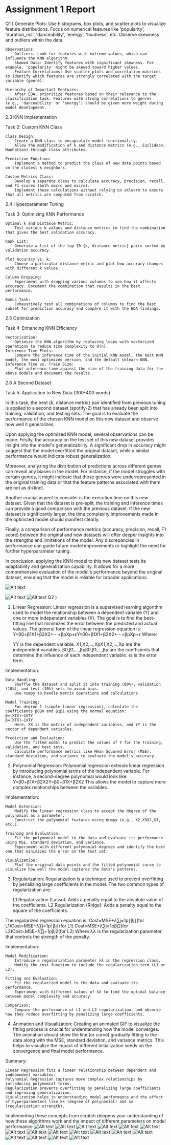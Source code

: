 # Assignment 1 Report
Q1 )
    Generate Plots:
        Use histograms, box plots, and scatter plots to visualize feature distributions.
        Focus on numerical features like 'popularity', 'duration_ms', 'danceability', 'energy', 'loudness', etc.
        Observe skewness and outliers within the data.

    Observations:
        Outliers: Look for features with extreme values, which can influence the KNN algorithm.
        Skewed Data: Identify features with significant skewness. For example, 'popularity' might be skewed toward higher values.
        Feature Correlations: Use scatter plots and correlation matrices to identify which features are strongly correlated with the target variable (genre).

    Hierarchy of Important Features:
        After EDA, prioritize features based on their relevance to the classification task. Features with strong correlations to genres (e.g., 'danceability' or 'energy') should be given more weight during model development.

2.3 KNN Implementation

Task 2: Custom KNN Class

    Class Design:
        Create a KNN class to encapsulate model functionality.
        Allow the modification of k and distance metrics (e.g., Euclidean, Manhattan) through class attributes.

    Prediction Function:
        Implement a method to predict the class of new data points based on the closest k neighbors.

    Custom Metrics Class:
        Develop a separate class to calculate accuracy, precision, recall, and F1 scores (both macro and micro).
        Implement these calculations without relying on sklearn to ensure that all metrics are computed from scratch.

2.4 Hyperparameter Tuning

Task 3: Optimizing KNN Performance

    Optimal k and Distance Metric:
        Test various k values and distance metrics to find the combination that gives the best validation accuracy.

    Rank List:
        Generate a list of the top 10 {k, distance metric} pairs sorted by validation accuracy.

    Plot Accuracy vs. k:
        Choose a particular distance metric and plot how accuracy changes with different k values.

    Column Dropping:
        Experiment with dropping various columns to see how it affects accuracy. Document the combination that results in the best performance.

    Bonus Task:
        Exhaustively test all combinations of columns to find the best subset for prediction accuracy and compare it with the EDA findings.

2.5 Optimization

Task 4: Enhancing KNN Efficiency

    Vectorization:
        Optimize the KNN algorithm by replacing loops with vectorized operations to reduce time complexity to O(n).
    Inference Time Plots:
        Compare the inference time of the initial KNN model, the best KNN model, the most optimized version, and the default sklearn KNN.
    Inference Time vs. Train Size:
        Plot inference time against the size of the training data for the above models and document the results.

2.6 A Second Dataset

Task 5: Application to New Data (300-400 words)

In this task, the best {k, distance metric} pair identified from previous tuning is applied to a second dataset (spotify-2) that has already been split into training, validation, and testing sets. The goal is to evaluate the performance of the chosen KNN model on this new dataset and observe how well it generalizes.

Upon applying the optimized KNN model, several observations can be made. Firstly, the accuracy on the test set of this new dataset provides insight into the model's generalizability. A significant drop in accuracy might suggest that the model overfitted the original dataset, while a similar performance would indicate robust generalization.

Moreover, analyzing the distribution of predictions across different genres can reveal any biases in the model. For instance, if the model struggles with certain genres, it might indicate that those genres were underrepresented in the original training data or that the feature patterns associated with them are not as distinct.

Another crucial aspect to consider is the execution time on this new dataset. Given that the dataset is pre-split, the training and inference times can provide a good comparison with the previous dataset. If the new dataset is significantly larger, the time complexity improvements made in the optimized model should manifest clearly.

Finally, a comparison of performance metrics (accuracy, precision, recall, F1 score) between the original and new datasets will offer deeper insights into the strengths and limitations of the model. Any discrepancies in performance can guide future model improvements or highlight the need for further hyperparameter tuning.

In conclusion, applying the KNN model to this new dataset tests its adaptability and generalization capability. It allows for a more comprehensive evaluation of the model's performance beyond the original dataset, ensuring that the model is reliable for broader applications.

![Alt text](figures/q1_res1.jpg)

![Alt text](figures/q1_res2.jpg)
![Alt text](figures/res.jpg)
Q2 )
1. Linear Regression: Linear regression is a supervised learning algorithm used to model the relationship between a dependent variable (Y) and one or more independent variables (X). The goal is to find the best-fitting line that minimizes the error between the predicted and actual values. The general form of the linear regression equation is: Y=β0+β1X1+β2X2+⋯+βpXp+ϵY=β0​+β1​X1​+β2​X2​+⋯+βp​Xp​+ϵ Where:

    YY is the dependent variable.
    X1,X2,…,XpX1​,X2​,…,Xp​ are the independent variables.
    β0,β1,…,βpβ0​,β1​,…,βp​ are the coefficients that determine the influence of each independent variable.
    ϵϵ is the error term.

Implementation:

    Data Handling:
        Shuffle the dataset and split it into training (80%), validation (10%), and test (10%) sets to avoid bias.
        Use numpy to handle matrix operations and calculations.

    Model Training:
        For degree 1 (simple linear regression), calculate the coefficients β0β0​ and β1β1​ using the normal equation:
    β=(XTX)−1XTY
    β=(XTX)−1XTY
        Here, XX is the matrix of independent variables, and YY is the vector of dependent variables.

    Prediction and Evaluation:
        Use the fitted model to predict the values of Y for the training, validation, and test sets.
        Calculate performance metrics like Mean Squared Error (MSE), standard deviation, and variance to evaluate the model's accuracy.

2. Polynomial Regression: Polynomial regression extends linear regression by introducing polynomial terms of the independent variable. For instance, a second-degree polynomial would look like: Y=β0+β1X+β2X2Y=β0​+β1​X+β2​X2 This allows the model to capture more complex relationships between the variables.

Implementation:

    Model Extension:
        Modify the linear regression class to accept the degree of the polynomial as a parameter.
        Construct the polynomial features using numpy (e.g., X2,X3X2,X3, etc.).

    Training and Evaluation:
        Fit the polynomial model to the data and evaluate its performance using MSE, standard deviation, and variance.
        Experiment with different polynomial degrees and identify the best one that minimizes the error on the test set.

    Visualization:
        Plot the original data points and the fitted polynomial curve to visualize how well the model captures the data's patterns.

3. Regularization: Regularization is a technique used to prevent overfitting by penalizing large coefficients in the model. The two common types of regularization are:

    L1 Regularization (Lasso): Adds a penalty equal to the absolute value of the coefficients.
    L2 Regularization (Ridge): Adds a penalty equal to the square of the coefficients.

The regularized regression equation is: Cost=MSE+λ∑j=1p∣βj∣(for L1)Cost=MSE+λ∑j=1p​∣βj​∣(for L1) Cost=MSE+λ∑j=1pβj2(for L2)Cost=MSE+λ∑j=1p​βj2​(for L2) Where λλ is the regularization parameter that controls the strength of the penalty.

Implementation:

    Model Modification:
        Introduce a regularization parameter λλ in the regression class.
        Modify the cost function to include the regularization term (L1 or L2).

    Fitting and Evaluation:
        Fit the regularized model to the data and evaluate its performance.
        Experiment with different values of λλ to find the optimal balance between model complexity and accuracy.

    Comparison:
        Compare the performance of L1 and L2 regularization, and observe how they reduce overfitting by penalizing large coefficients.

4. Animation and Visualization: Creating an animated GIF to visualize the fitting process is crucial for understanding how the model converges. The animation should show the line (or curve) gradually fitting to the data along with the MSE, standard deviation, and variance metrics. This helps to visualize the impact of different initialization seeds on the convergence and final model performance.

Summary:

    Linear Regression fits a linear relationship between dependent and independent variables.
    Polynomial Regression captures more complex relationships by introducing polynomial terms.
    Regularization prevents overfitting by penalizing large coefficients and improving generalization.
    Visualization helps in understanding model performance and the effect of hyperparameters like kk (degree of polynomial) and λλ (regularization strength).

Implementing these concepts from scratch deepens your understanding of how these algorithms work and the impact of different parameters on model performance
![Alt text](figures/lin_reg2.jpg)
![Alt text](figures/lin_reg1.jpg)
![Alt text](figures/fig.jpg)
![Alt text](figures/lr3_2.jpg)
![Alt text](figures/lr3_3.jpg)
![Alt text](figures/lr3_4.jpg)
![Alt text](figures/lr3_5.jpg)
![Alt text](figures/lin_reg2.jpg)
![Alt text](figures/lin_reg1.jpg)
![Alt text](figures/lr3_1.jpg)
![Alt text](figures/lr3_2.jpg)
![Alt text](figures/lr3_3.jpg)
![Alt text](figures/lr3_4.jpg)
![Alt text](figures/re_1.jpg)
![Alt text](figures/re_10.jpg)
![Alt text](figures/re_12.jpg)
![Alt text](figures/re_15.jpg)

